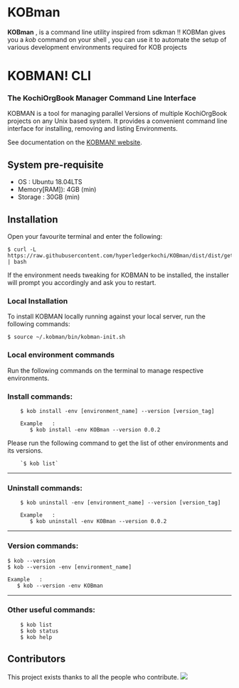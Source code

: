 # KOBman

**KOBman** , is a command line utility inspired from sdkman !!
KOBMan gives you a *kob* command on your shell , you can use it to automate the setup of various development environments required for KOB projects  


# KOBMAN! CLI
### The KochiOrgBook Manager Command Line Interface<!--Text-->

<!--Text-->

<!--
<!--[![Build Status](https://travis-ci.org/kobman/kobman-cli.svg?branch=master)](https://travis-ci.org/kobman/kobman-cli)
[![Latest Version](https://api.bintray.com/packages/kobman/generic/kobman-cli/images/download.svg) ](https://bintray.com/kobman/generic/kobman-cli/_latestVersion)
[![Backers on Open Collective](https://opencollective.com/kobman/backers/badge.svg)](#backers)
[![Sponsors on Open Collective](https://opencollective.com/kobman/sponsors/badge.svg)](#sponsors)
[![Slack](https://slack.kobman.io/badge.svg)](https://slack.kobman.io)
-->

KOBMAN is a tool for managing parallel Versions of multiple KochiOrgBook projects on any Unix based system. It provides a convenient command line interface for installing, removing and listing Environments.

See documentation on the [KOBMAN! website](https://kobman.github.io).

## System pre-requisite

  - OS          : Ubuntu 18.04LTS
  - Memory[RAM]): 4GB (min)
  - Storage     : 30GB (min)


## Installation

Open your favourite terminal and enter the following:

    $ curl -L https://raw.githubusercontent.com/hyperledgerkochi/KOBman/dist/dist/get.kobman.io | bash

If the environment needs tweaking for KOBMAN to be installed, the installer will prompt you accordingly and ask you to restart.


### Local Installation

To install KOBMAN locally running against your local server, run the following commands:


	$ source ~/.kobman/bin/kobman-init.sh


### Local environment commands

Run the following commands on the terminal to manage respective environments.

### Install commands:

        $ kob install -env [environment_name] --version [version_tag]

        Example   :
           $ kob install -env KOBman --version 0.0.2

Please run the following command to get the list of other environments and its versions.

	   	`$ kob list`

____________________

### Uninstall commands:

        $ kob uninstall -env [environment_name] --version [version_tag]

        Example   :
           $ kob uninstall -env KOBman --version 0.0.2

____________________

### Version commands:

    $ kob --version
    $ kob --version -env [environment_name]

    Example   :
       $ kob --version -env KOBman

____________________

### Other useful commands:        

        $ kob list
        $ kob status        
        $ kob help     

## Contributors

This project exists thanks to all the people who contribute.
<a href="https://github.com/kobman/KOBman/graphs/contributors"><img src="https://i.stack.imgur.com/kk4j4.jpg" /></a>
